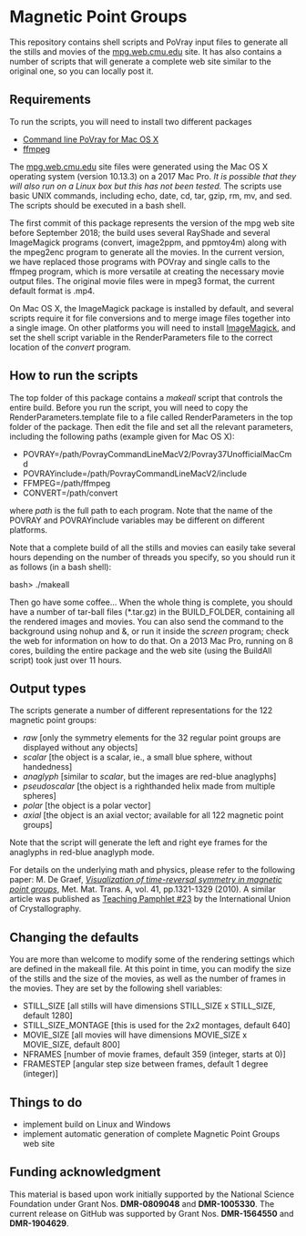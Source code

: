 # Magnetic Point Groups
This repository contains shell scripts and PoVray input files to generate all the stills and movies of the [mpg.web.cmu.edu](http://mpg.web.cmu.edu) site. It has also contains a number of scripts that will generate a complete web site similar to the original one, so you can locally post it.

## Requirements
To run the scripts, you will need to install two different packages
- [Command line PoVray for Mac OS X](http://megapov.inetart.net/povrayunofficial_mac/downloads/PovrayCommandLineMacV2.zip)
- [ffmpeg](https://github.com/FFmpeg/FFmpeg)

The [mpg.web.cmu.edu](http://mpg.web.cmu.edu) site files were generated using the Mac OS X operating system (version 10.13.3) on a 2017 Mac Pro. *It is possible that they will also run on a Linux box but this has not been tested.* The scripts use basic UNIX commands, including echo, date, cd, tar, gzip, rm, mv, and sed. The scripts should be executed in a bash shell.

The first commit of this package represents the version of the mpg web site before September 2018; the build uses several RayShade and several ImageMagick programs (convert, image2ppm, and ppmtoy4m) along with the mpeg2enc program to generate all the movies. In the current version, we have replaced those programs with POVray and single calls to the ffmpeg program, which is more versatile at creating the necessary movie output files.  The original movie files were in mpeg3 format, the current default format is .mp4.

On Mac OS X, the ImageMagick package is installed by default, and several scripts require it for file conversions and to merge image files together into a single image. On other platforms you will need to install [ImageMagick](https://imagemagick.org/script/download.php), and set the shell script variable in the RenderParameters file to the correct location of the *convert* program.

## How to run the scripts
The top folder of this package contains a *makeall* script that controls the entire build. Before you run the script, you will need to copy the RenderParameters.template file to a file called RenderParameters in the top folder of the package.  Then edit the file and set all the relevant parameters, including the following paths (example given for Mac OS X):
- POVRAY=/path/PovrayCommandLineMacV2/Povray37UnofficialMacCmd
- POVRAYinclude=/path/PovrayCommandLineMacV2/include
- FFMPEG=/path/ffmpeg
- CONVERT=/path/convert

where *path* is the full path to each program. Note that the name of the POVRAY and POVRAYinclude variables may be different on different platforms.

Note that a complete build of all the stills and movies can easily take several hours depending on the number of threads you specify, so you should run it as follows (in a bash shell):

bash> ./makeall 

Then go have some coffee... When the whole thing is complete, you should have a number of tar-ball files (*.tar.gz) in the BUILD_FOLDER, containing all the rendered images and movies. You can also send the command to the background using nohup and &, or run it inside the *screen* program; check the web for information on how to do that.  On a 2013 Mac Pro, running on 8 cores, building the entire package and the web site (using the BuildAll script) took just over 11 hours. 

## Output types
The scripts generate a number of different representations for the 122 magnetic point groups:
- *raw* [only the symmetry elements for the 32 regular point groups are displayed without any objects]
- *scalar* [the object is a scalar, ie., a small blue sphere, without handedness]
- *anaglyph* [similar to *scalar*, but the images are red-blue anaglyphs]
- *pseudoscalar* [the object is a righthanded helix made from multiple spheres]
- *polar* [the object is a polar vector]
- *axial* [the object is an axial vector; available for all 122 magnetic point groups]

Note that the script will generate the left and right eye frames for the anaglyphs in red-blue anaglyph mode.

For details on the underlying math and physics, please refer to the following paper: M. De Graef, [*Visualization of time-reversal symmetry in magnetic point groups*](https://link.springer.com/article/10.1007/s11661-010-0171-0), Met. Mat. Trans. A, vol. 41, pp.1321-1329 (2010). A similar article was published as [Teaching Pamphlet #23](https://www.iucr.org/education/pamphlets/23) by the International Union of Crystallography.

## Changing the defaults
You are more than welcome to modify some of the rendering settings which are defined in the makeall file.  At this point in time, you can modify the size of the stills and the size of the movies, as well as the number of frames in the movies.  They are set by the following shell variables:
- STILL_SIZE  [all stills will have dimensions STILL_SIZE x STILL_SIZE, default 1280]
- STILL_SIZE_MONTAGE  [this is used for the 2x2 montages, default 640]
- MOVIE_SIZE  [all movies will have dimensions MOVIE_SIZE x MOVIE_SIZE, default 800]
- NFRAMES  [number of movie frames, default 359 (integer, starts at 0)]
- FRAMESTEP  [angular step size between frames, default 1 degree (integer)]


## Things to do
- implement build on Linux and Windows
- implement automatic generation of complete Magnetic Point Groups web site

## Funding acknowledgment
This material is based upon work initially supported by the National Science Foundation under Grant Nos. **DMR-0809048** and **DMR-1005330**. The current release on GitHub was supported by Grant Nos. **DMR-1564550** and **DMR-1904629**.